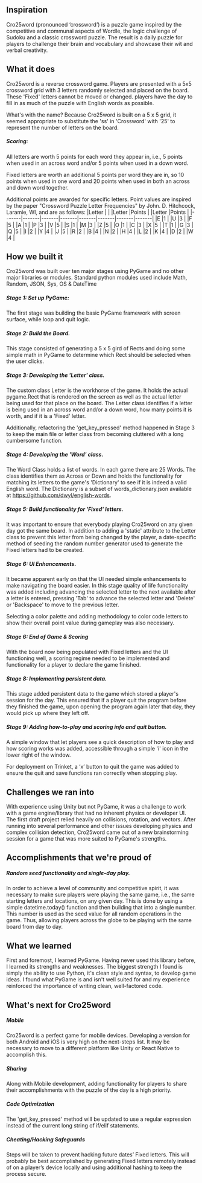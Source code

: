 ## Inspiration
Cro25word (pronounced ‘crossword’) is a puzzle game inspired by the competitive and communal aspects of Wordle, the logic challenge of Sudoku and a classic crossword puzzle. The result is a daily puzzle for players to challenge their brain and vocabulary and showcase their wit and verbal creativity.

## What it does
Cro25word is a reverse crossword game. Players are presented with a 5x5 crossword grid with 3 letters randomly selected and placed on the board. These 'Fixed' letters cannot be moved or changed. players have the day to fill in as much of the puzzle with English words as possible. 

What's with the name? Because Cro25word is built on a 5 x 5 grid, it seemed appropriate to substitute the 'ss' in 'Crossword' with '25' to represent the number of letters on the board.

##### Scoring:
All letters are worth 5 points for each word they appear in, i.e., 5 points when used in an across word and/or 5 points when used in a down word.
    
Fixed letters are worth an additional 5 points per word they are in, so 10 points when used in one word and 20 points when used in both an across and down word together.

Additional points are awarded for specific letters. Point values are inspired by the paper "Crossword Puzzle Letter Frequencies" by John. D. Hitchcock, Laramie, WI, and are as follows:
|Letter | |       |Letter |Points |       |Letter |Points |
|-------|-------|-------|-------|-------|-------|-------|-------|
|E      |1      |       |U      |3      |       |F      |5      |
|A      |1      |       |P      |3      |       |V      |5      |
|S      |1      |       |M      |3      |       |Z      |5      |
|O      |1      |       |C      |3      |       |X      |5      |
|T      |1      |       |G      |3      |       |Q      |5      |
|I      |2      |       |Y      |4      |       |J      |5      |
|R      |2      |       |B      |4      |
|N      |2      |       |H      |4      |
|L      |2      |       |K      |4      |
|D      |2      |       |W      |4      |

## How we built it
Cro25word was built over ten major stages using PyGame and no other major libraries or modules. Standard python modules used include Math, Random, JSON, Sys, OS & DateTime

##### Stage 1: Set up PyGame:
The first stage was building the basic PyGame framework with screen surface, while loop and quit logic.

##### Stage 2: Build the Board.
This stage consisted of generating a 5 x 5 gird of Rects and doing some simple math in PyGame to determine which Rect should be selected when the user clicks.

##### Stage 3: Developing the 'Letter' class. 
The custom class Letter is the workhorse of the game. It holds the actual pygame.Rect that is rendered on the screen as well as the actual letter being used for that place on the board. The Letter class identifies if a letter is being used in an across word and/or a down word, how many points it is worth, and if it is a 'Fixed' letter.

Additionally, refactoring the 'get_key_pressed' method happened in Stage 3 to keep the main file or letter class from becoming cluttered with a long cumbersome function.

##### Stage 4: Developing the 'Word' class. 
The Word Class holds a list of words. In each game there are 25 Words. The class identifies them as Across or Down and holds the functionality for matching its letters to the game's 'Dictionary' to see if it is indeed a valid English word. The Dictionary is a subset of words_dictionary.json available at https://github.com/dwyl/english-words. 

##### Stage 5: Build functionality for 'Fixed' letters.
It was important to ensure that everybody playing Cro25word on any given day got the same board. In addition to adding a 'static' attribute to the Letter class to prevent this letter from being changed by the player, a date-specific method of seeding the random number generator used to generate the Fixed letters had to be created.

##### Stage 6: UI Enhancements.
It became apparent early on that the UI needed simple enhancements to make navigating the board easier. In this stage quality of life functionality was added including advancing the selected letter to the next available after a letter is entered, pressing 'Tab' to advance the selected letter and 'Delete' or 'Backspace' to move to the previous letter. 

Selecting a color palette and adding methodology to color code letters to show their overall point value during gameplay was also necessary.

##### Stage 6: End of Game & Scoring
With the board now being populated with Fixed letters and the UI functioning well, a scoring regime needed to be implemented and functionality for a player to declare the game finished.

##### Stage 8: Implementing persistent data.
This stage added persistent data to the game which stored a player's session for the day. This ensured that if a player quit the program before they finished the game, upon opening the program again later that day, they would pick up where they left off.

##### Stage 9: Adding how-to-play and scoring info and quit button.
A simple window that let players see a quick description of how to play and how scoring works was added, accessible through a simple 'i' icon in the lower right of the window.

For deployment on Trinket, a ‘x’ button to quit the game was added to ensure the quit and save functions ran correctly when stopping play.

## Challenges we ran into
With experience using Unity but not PyGame, it was a challenge to work with a game engine/library that had no inherent physics or developer UI. The first draft project relied heavily on collisions, rotation, and vectors. After running into several performance and other issues developing physics and complex collision detection, Cro25word came out of a new brainstorming session for a game that was more suited to PyGame's strengths.

## Accomplishments that we're proud of
##### Random seed functionality and single-day play. 
In order to achieve a level of community and competitive spirit, it was necessary to make sure players were playing the same game, i.e., the same starting letters and locations, on any given day. This is done by using a simple datetime.today() function and then building that into a single number. This number is used as the seed value for all random operations in the game. Thus, allowing players across the globe to be playing with the same board from day to day.

## What we learned
First and foremost, I learned PyGame. Having never used this library before, I learned its strengths and weaknesses. The biggest strength I found is simply the ability to use Python, it's clean style and syntax, to develop game ideas. I found what PyGame is and isn't well suited for and my experience reinforced the importance of writing clean, well-factored code.

## What's next for Cro25word

##### Mobile
Cro25word is a perfect game for mobile devices. Developing a version for both Android and iOS is very high on the next-steps list. It may be necessary to move to a different platform like Unity or React Native to accomplish this.

##### Sharing
Along with Mobile development, adding functionality for players to share their accomplishments with the puzzle of the day is a high priority.

##### Code Optimization
The 'get_key_pressed' method will be updated to use a regular expression instead of the current long string of if/elif statements.

##### Cheating/Hacking Safeguards
Steps will be taken to prevent hacking future dates’ Fixed letters. This will probably be best accomplished by generating Fixed letters remotely instead of on a player’s device locally and using additional hashing to keep the process secure.


